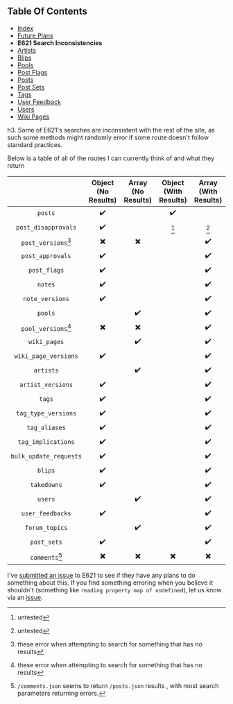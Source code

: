 ## Table Of Contents
- [Index](README.md)
- [Future Plans](FuturePlans.md)
- **E621 Search Inconsistencies**
- [Artists](Artists.md)
- [Blips](Blips.md)
- [Pools](Pools.md)
- [Post Flags](PostFlags.md)
- [Posts](Posts.md)
- [Post Sets](PostSets.md)
- [Tags](Tags.md)
- [User Feedback](UserFeedback.md)
- [Users](Users.md)
- [Wiki Pages](WikiPages.md)

h3. Some of E621's searches are inconsistent with the rest of the site, as such some methods might randomly error if some route doesn't follow standard practices.

Below is a table of all of the routes I can currently think of and what they return

|                        | Object (No Results) | Array (No Results) | Object (With Results) | Array (With Results) |
|:----------------------:|:-------------------:|:------------------:|:---------------------:|:--------------------:|
|         `posts`        |          ✔️          |                    |           ✔️           |                      |
|   `post_disapprovals`  |          ✔️          |                    |          [^1]         |         [^1]         |
|   `post_versions`[^2]  |          ✖️          |          ✖️         |                       |           ✔️          |
|    `post_approvals`    |          ✔️          |                    |                       |           ✔️          |
|      `post_flags`      |          ✔️          |                    |                       |           ✔️          |
|         `notes`        |          ✔️          |                    |                       |           ✔️          |
|     `note_versions`    |          ✔️          |                    |                       |           ✔️          |
|         `pools`        |                     |          ✔️         |                       |           ✔️          |
|   `pool_versions`[^2]  |          ✖️          |          ✖️         |                       |           ✔️          |
|      `wiki_pages`      |                     |          ✔️         |                       |           ✔️          |
|  `wiki_page_versions`  |          ✔️          |                    |                       |           ✔️          |
|        `artists`       |                     |          ✔️         |                       |           ✔️          |
|    `artist_versions`   |          ✔️          |                    |                       |           ✔️          |
|         `tags`         |          ✔️          |                    |                       |           ✔️          |
|   `tag_type_versions`  |          ✔️          |                    |                       |           ✔️          |
|      `tag_aliases`     |          ✔️          |                    |                       |           ✔️          |
|   `tag_implications`   |          ✔️          |                    |                       |           ✔️          |
| `bulk_update_requests` |          ✔️          |                    |                       |           ✔️          |
|         `blips`        |          ✔️          |                    |                       |           ✔️          |
|       `takedowns`      |          ✔️          |                    |                       |           ✔️          |
|         `users`        |                     |          ✔️         |                       |           ✔️          |
|    `user_feedbacks`    |          ✔️          |                    |                       |           ✔️          |
|     `forum_topics`     |                     |          ✔️         |                       |           ✔️          |
|       `post_sets`      |          ✔️          |                    |                       |           ✔️          |
|     `comments`[^3]     |          ✖️          |          ✖️         |           ✖️           |           ✖️          |

[^1]: untested
[^2]: these error when attempting to search for something that has no results
[^3]: `/comments.json` seems to return `/posts.json` results , with most search parameters returning errors.


I've [submitted an issue](https://github.com/zwagoth/e621ng/issues/359) to E621 to see if they have any plans to do something about this. If you find something erroring when you believe it shouldn't (something like `reading property map of undefined`), let us know via an [issue](https://github.com/DonovanDMC/E621/issues/new). 
